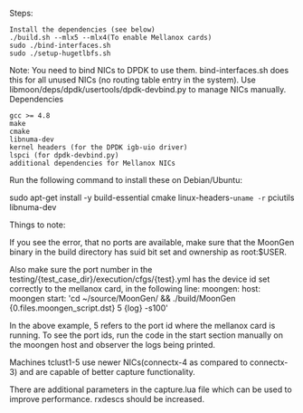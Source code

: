 Steps:


    Install the dependencies (see below)
    ./build.sh --mlx5 --mlx4(To enable Mellanox cards)
    sudo ./bind-interfaces.sh
    sudo ./setup-hugetlbfs.sh

Note: You need to bind NICs to DPDK to use them. bind-interfaces.sh does this for all unused NICs (no routing table entry in the system). Use libmoon/deps/dpdk/usertools/dpdk-devbind.py to manage NICs manually.
Dependencies

    gcc >= 4.8
    make
    cmake
    libnuma-dev
    kernel headers (for the DPDK igb-uio driver)
    lspci (for dpdk-devbind.py)
    additional dependencies for Mellanox NICs

Run the following command to install these on Debian/Ubuntu:

sudo apt-get install -y build-essential cmake linux-headers-`uname -r` pciutils libnuma-dev


Things to note:

If you see the error, that no ports are available, make sure that the MoonGen binary in the build directory has suid bit set and ownership as root:$USER.

Also make sure the port number in the testing/{test_case_dir}/execution/cfgs/{test}.yml has the device id set correctly to the mellanox card, in the following line:
moongen:
        host: moongen
        start: 'cd ~/source/MoonGen/ && ./build/MoonGen {0.files.moongen_script.dst} 5 {log} -s100'

In the above example, 5 refers to the port id where the mellanox card is running. To see the port ids, run the code in the start section manually on the moongen host and observer the logs being printed.

Machines tclust1-5 use newer NICs(connectx-4 as compared to connectx-3) and are capable of better capture functionality. 

There are additional parameters in the capture.lua file which can be used to improve performance. 
rxdescs should be increased.

